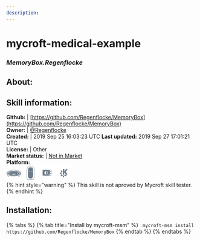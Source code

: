 ```yaml
--- 
description: 
---
```


# mycroft-medical-example  
### _MemoryBox.Regenflocke_  
## About:  


## Skill information:  
**Github:** | [https://github.com/Regenflocke/MemoryBox](https://github.com/Regenflocke/MemoryBox)  
**Owner:** | [@Regenflocke](https://github.com/Regenflocke)  
**Created:** | 2019 Sep 25 16:03:23 UTC  **Last updated:** 2019 Sep 27 17:01:21 UTC  
**License:** | Other  
**Market status:** | [Not in Market](https://market.mycroft.ai/skill/)  
**Platform:**  
 ![](../.gitbook/assets/mark-1-icon.png)  ![](../.gitbook/assets/mark-2-icon.png)  ![](../.gitbook/assets/picroft-icon.png)  ![](../.gitbook/assets/kde.png)   
{% hint style="warning" %}
This skill is not aproved by Mycroft skill tester.
{% endhint %}
    
## Installation:  
{% tabs %}
{% tab title="Install by mycroft-msm" %}
``` mycroft-msm install https://github.com/Regenflocke/MemoryBox```
{% endtab %}
  {% endtabs %}
  